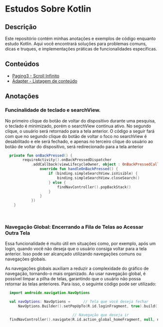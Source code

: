 # Estudos Sobre Kotlin

## Descrição
Este repositório contém minhas anotações e exemplos de código enquanto estudo Kotlin. Aqui você encontrará soluções para problemas comuns, dicas e truques, e implementações práticas de funcionalidades específicas.

## Conteúdos
- [Paging3 - Scroll Infinito](https://github.com/gabrieltangerina/Kotlin/blob/e75915671b522814213663c3f9317dd0606edf07/README_PAGING.md)
- [Adapter - Listagem de conteúdo](https://github.com/gabrieltangerina/Kotlin/blob/e75915671b522814213663c3f9317dd0606edf07/README_PAGING.md)

## Anotações 

### Funcinalidade de teclado e searchView. 
No primeiro clique do botão de voltar do dispositivo durante uma pesquisa, o teclado é minimizado, porém o searchView continua ativo. No segundo clique, o usuário será retornado para a tela anterior. O código a seguir fará com que no segundo clique
do botão de voltar o foco no searchView é desabilitado e ele será fechado, e apenas no terceiro clique do usuário ao botão de voltar do dispositivo, será redirecionado para a tela anterior

```kotlin 
  private fun onBackPressed() {
        requireActivity().onBackPressedDispatcher
            .addCallback(viewLifecycleOwner, object : OnBackPressedCallback(true) {
                override fun handleOnBackPressed() {
                    if (binding.simpleSearchView.isVisible) {
                        binding.simpleSearchView.closeSearch()
                    } else {
                        findNavController().popBackStack()
                    }
                }
            })
    }
```

<br>

### Navegação Global: Encerrando a Fila de Telas ao Acessar Outra Tela
Essa funcionalidade é muito útil em situações como, por exemplo, após um login, quando você não deseja que o usuário consiga voltar para a tela anterior. Isso pode ser alcançado utilizando navegações comuns ou navegações globais.

As navegações globais auxiliam a reduzir a complexidade do gráfico de navegação, tornando-o mais organizado. Ao usar navegação global, é possível limpar a pilha de telas, garantindo que o usuário não possa retornar às telas anteriores. Para isso, o seguinte código pode ser utilizado:
```kotlin
  import androidx.navigation.NavOptions

  val navOptions: NavOptions =      // Tela que você deseja fechar
      NavOptions.Builder().setPopUpTo(R.id.loginFragment, true).build()

                               // Navegação que deseja ir
  findNavController().navigate(R.id.action_global_homeFragment, null, navOptions)
```
